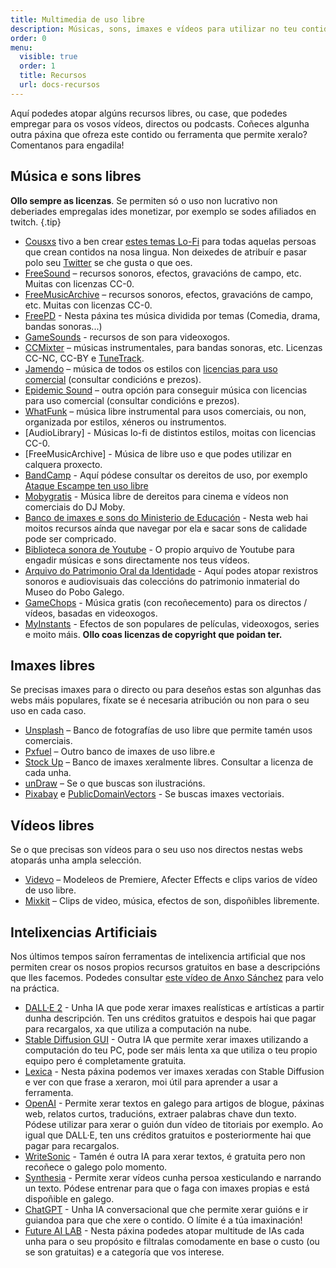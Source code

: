 ```yaml
---
title: Multimedia de uso libre
description: Músicas, sons, imaxes e vídeos para utilizar no teu contido
order: 0
menu:
  visible: true
  order: 1
  title: Recursos
  url: docs-recursos
---
```

Aquí podedes atopar algúns recursos libres, ou case, que podedes empregar para os vosos vídeos, directos ou podcasts. Coñeces algunha outra páxina que ofreza este contido ou ferramenta que permite xeralo? Comentanos para engadila!

## Música e sons libres

**Ollo sempre as licenzas**. Se permiten só o uso non lucrativo non deberiades empregalas ides monetizar, por exemplo se sodes afiliados en twitch. {.tip}

- [Cousxs](https://www.youtube.com/watch?v=16P8yYt1v3s) tivo a ben crear [estes temas Lo-Fi](https://drive.google.com/drive/folders/1zZf1ul6TdXIvfwQhumCvmWc2Bdy_ojZx?usp=sharing) para todas aquelas persoas que crean contidos na nosa lingua. Non deixedes de atribuír e pasar polo seu [Twitter](https://twitter.com/cousxs) se che gusta o que oes.
- [FreeSound](https://freesound.org/) – recursos sonoros, efectos, gravacións de campo, etc. Muitas con licenzas CC-0.
- [FreeMusicArchive](https://www.freemusicarchive.org/) – recursos sonoros, efectos, gravacións de campo, etc. Muitas con licenzas CC-0.
- [FreePD](https://freepd.com) - Nesta páxina tes música dividida por temas (Comedia, drama, bandas sonoras...)
- [GameSounds](https://gamesounds.xyz/) - recursos de son para videoxogos.
- [CCMixter](http://dig.ccmixter.org/) – músicas instrumentales, para bandas sonoras, etc. Licenzas CC-NC, CC-BY e [TuneTrack](http://tunetrack.net/artistech/pages/music-licensing/).
- [Jamendo](https://www.jamendo.com/) – música de todos os estilos con [licencias para uso comercial](https://licensing.jamendo.com/es/catalogo?jmm=catalog) (consultar condicións e prezos).
- [Epidemic Sound](https://www.epidemicsound.com/) – outra opción para conseguir música con licencias para uso comercial (consultar condicións e prezos).
- [WhatFunk](https://www.whatfunk.com/) – música libre instrumental para usos comerciais, ou non, organizada por estilos, xéneros ou instrumentos.
- [AudioLibrary] - Músicas lo-fi de distintos estilos, moitas con licencias CC-0.
- [FreeMusicArchive] - Música de libre uso e que podes utilizar en calquera proxecto.
- [BandCamp](https://bandcamp.com) - Aquí pódese consultar os dereitos de uso, por exemplo [Ataque Escampe ten uso libre](https://ataqueescampe.bandcamp.com/)
- [Mobygratis](https://mobygratis.com) - Música libre de dereitos para cinema e vídeos non comerciais do DJ Moby.
- [Banco de imaxes e sons do Ministerio de Educación](http://recursostic.educacion.es/bancoimagenes/web) - Nesta web hai moitos recursos aínda que navegar por ela e sacar sons de calidade pode ser compricado.
- [Biblioteca sonora de Youtube](https://www.youtube.com/audiolibrary/music) - O propio arquivo de Youtube para engadir músicas e sons directamente nos teus vídeos.
- [Arquivo do Patrimonio Oral da Identidade](http://www.apoi-mpg.org) - Aquí podes atopar rexistros sonoros e audiovisuais das coleccións do patrimonio inmaterial do Museo do Pobo Galego.
- [GameChops](https://gamechops.com/) - Música gratis (con recoñecemento) para os directos / vídeos, basadas en videoxogos.
- [MyInstants](https://www.myinstants.com) - Efectos de son populares de películas, videoxogos, series e moito máis. **Ollo coas licenzas de copyright que poidan ter.**

## Imaxes libres

Se precisas imaxes para o directo ou para deseños estas son algunhas das webs máis populares, fíxate se é necesaria atribución ou non para o seu uso en cada caso.

- [Unsplash](https://unsplash.com/) – Banco de fotografías de uso libre que permite tamén usos comerciais.
- [Pxfuel](https://pxfuel.com/) – Outro banco de imaxes de uso libre.e
- [Stock Up](https://stockup.sitebuilderreport.com/) – Banco de imaxes xeralmente libres. Consultar a licenza de cada unha.
- [unDraw](https://undraw.co/) – Se o que buscas son ilustracións.
- [Pixabay](https://pixabay.com/) e [PublicDomainVectors](https://publicdomainvectors.org/) - Se buscas imaxes vectoriais.

## Vídeos libres


Se o que precisas son vídeos para o seu uso nos directos nestas webs atoparás unha ampla selección.

- [Videvo](https://www.videvo.net/) – Modeleos de Premiere, Afecter Effects e clips varios de vídeo de uso libre.
- [Mixkit](https://mixkit.co/) – Clips de video, música, efectos de son, dispoñibles libremente.

## Intelixencias Artificiais

Nos últimos tempos saíron ferramentas de intelixencia artificial que nos permiten crear os nosos propios recursos gratuitos en base a descripcións que lles facemos. Podedes consultar [este vídeo de Anxo Sánchez](https://www.youtube.com/watch?v=HeIx0kueH_o) para velo na práctica.

- [DALL·E 2](https://openai.com/dall-e-2/) - Unha IA que pode xerar imaxes realísticas e artísticas a partir dunha descripción. Ten uns créditos gratuitos e despois hai que pagar para recargalos, xa que utiliza a computación na nube.
- [Stable Diffusion GUI](https://nmkd.itch.io/t2i-gui) - Outra IA que permite xerar imaxes utilizando a computación do teu PC, pode ser máis lenta xa que utiliza o teu propio equipo pero é completamente gratuita.
- [Lexica](lexica.art) - Nesta páxina podemos ver imaxes xeradas con Stable Diffusion e ver con que frase a xeraron, moi útil para aprender a usar a ferramenta.
- [OpenAI](https://openai.com/api/) - Permite xerar textos en galego para artigos de blogue, páxinas web, relatos curtos, traducións, extraer palabras chave dun texto. Pódese utilizar para xerar o guión dun vídeo de titoriais por exemplo. Ao igual que DALL·E, ten uns créditos gratuitos e posteriormente hai que pagar para recargalos.
- [WriteSonic](https://writesonic.com/) - Tamén é outra IA para xerar textos, é gratuita pero non recoñece o galego polo momento.
- [Synthesia](https://www.synthesia.io/) - Permite xerar vídeos cunha persoa xesticulando e narrando un texto. Pódese entrenar para que o faga con imaxes propias e está dispoñible en galego.
- [ChatGPT](https://chat.openai.com/) - Unha IA conversacional que che permite xerar guións e ir guiandoa para que che xere o contido. O límite é a túa imaxinación!
- [Future AI LAB](https://futureailab.com/tools/) - Nesta páxina podedes atopar multitude de IAs cada unha para o seu propósito e filtralas comodamente en base o custo (ou se son gratuitas) e a categoría que vos interese.